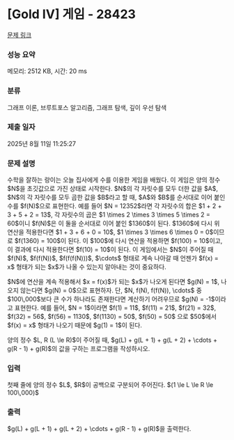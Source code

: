 # [Gold IV] 게임 - 28423 

[문제 링크](https://www.acmicpc.net/problem/28423) 

### 성능 요약

메모리: 2512 KB, 시간: 20 ms

### 분류

그래프 이론, 브루트포스 알고리즘, 그래프 탐색, 깊이 우선 탐색

### 제출 일자

2025년 8월 11일 11:25:27

### 문제 설명

<p>수학을 잘하는 랑이는 오늘 집사에게 수를 이용한 게임을 배웠다. 이 게임은 양의 정수 $N$을 초깃값으로 가진 상태로 시작한다. $N$의 각 자릿수를 모두 더한 값을 $A$, $N$의 각 자릿수를 모두 곱한 값을 $B$라고 할 때, $A$와 $B$를 순서대로 이어 붙인 수를 $f(N)$으로 표현한다. 예를 들어 $N = 12352$라면 각 자릿수의 합은 $1 + 2 + 3 + 5 + 2 = 13$, 각 자릿수의 곱은 $1 \times 2 \times 3 \times 5 \times 2 = 60$이니 $f(N)$은 이 둘을 순서대로 이어 붙인 $1360$이 된다. $1360$에 다시 위 연산을 적용한다면 $1 + 3 + 6 + 0 = 10$, $1 \times 3 \times 6 \times 0 = 0$이므로 $f(1360) = 100$이 된다. 이 $100$에 다시 연산을 적용하면 $f(100) = 10$이고, 이 결과에 다시 적용한다면 $f(10) = 10$이 된다. 이 게임에서는 $N$이 주어질 때 $f(N)$, $f(f(N))$, $f(f(f(N)))$, $\cdots$ 형태로 계속 나아갈 때 언젠가 $f(x) = x$ 형태가 되는 $x$가 나올 수 있는지 알아내는 것이 중요하다.</p>

<p>$N$에 연산을 계속 적용해서 $x = f(x)$가 되는 $x$가 나오게 된다면 $g(N) = 1$, 나오지 않는다면 $g(N) = 0$으로 표현하자. 단, $N, f(N), f(f(N)), \cdots$ 중 $100\,000$보다 큰 수가 하나라도 존재한다면 계산하기 어려우므로 $g(N) = -1$이라고 표현한다. 예를 들어, $N = 1$이라면 $f(1) = 11$, $f(11) = 21$, $f(21) = 32$, $f(32) = 56$, $f(56) = 1130$, $f(1130) = 50$, $f(50) = 50$ 으로 $50$에서 $f(x) = x$ 형태가 나오기 때문에 $g(1) = 1$이 된다.</p>

<p>양의 정수 $L, R (L \le R)$이 주어질 때, $g(L) + g(L + 1) + g(L + 2) + \cdots + g(R - 1) + g(R)$의 값을 구하는 프로그램을 작성하시오.</p>

### 입력 

 <p>첫째 줄에 양의 정수 $L$, $R$이 공백으로 구분되어 주어진다. $(1 \le L \le R \le 100\,000)$</p>

### 출력 

 <p>$g(L) + g(L + 1) + g(L + 2) + \cdots + g(R - 1) + g(R)$을 출력한다.</p>

